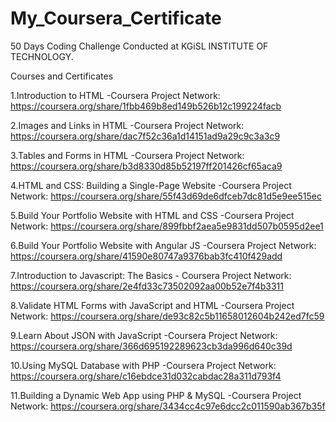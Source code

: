 # My_Coursera_Certificate

50 Days Coding Challenge Conducted at KGiSL INSTITUTE OF TECHNOLOGY.

Courses and Certificates

1.Introduction to HTML -Coursera Project Network:
      https://coursera.org/share/1fbb469b8ed149b526b12c199224facb

2.Images and Links in HTML -Coursera Project Network:
      https://coursera.org/share/dac7f52c36a1d14151ad9a29c9c3a3c9

3.Tables and Forms in HTML -Coursera Project Network:
      https://coursera.org/share/b3d8330d85b52197ff201426cf65aca9

4.HTML and CSS: Building a Single-Page Website -Coursera Project Network:
      https://coursera.org/share/55f43d69de6dfceb7dc81d5e9ee515ec
     
5.Build Your Portfolio Website with HTML and CSS -Coursera Project Network:
      https://coursera.org/share/899fbbf2aea5e9831dd507b0595d2ee1

6.Build Your Portfolio Website with Angular JS -Coursera Project Network:
      https://coursera.org/share/41590e80747a9376bab3fc410f429add

7.Introduction to Javascript: The Basics - Coursera Project Network:
      https://coursera.org/share/2e4fd33c73502092aa00b52e7f4b3311

8.Validate HTML Forms with JavaScript and HTML -Coursera Project Network:
      https://coursera.org/share/de93c82c5b11658012604b242ed7fc59

9.Learn About JSON with JavaScript -Coursera Project Network:
      https://coursera.org/share/366d695192289623cb3da996d640c39d

10.Using MySQL Database with PHP -Coursera Project Network:
      https://coursera.org/share/c16ebdce31d032cabdac28a311d793f4

11.Building a Dynamic Web App using PHP & MySQL -Coursera Project Network:
https://coursera.org/share/3434cc4c97e6dcc2c011590ab367b35f
      
    
